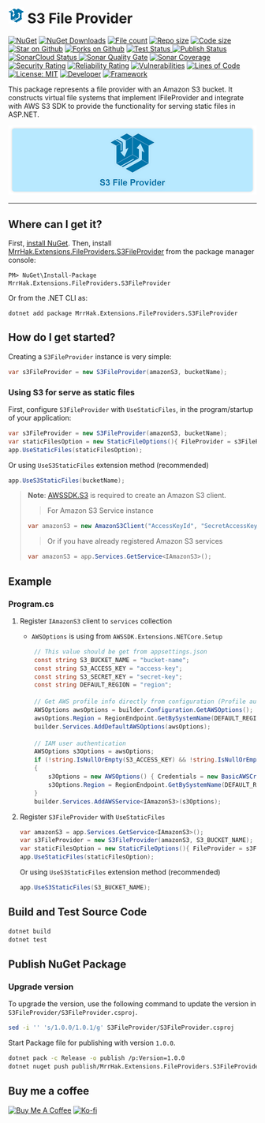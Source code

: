 ![S3 File Provider](https://raw.githubusercontent.com/mrrhak/s3_file_provider/master/icon-small.png) S3 File Provider
======================

[![NuGet](http://img.shields.io/nuget/vpre/MrrHak.Extensions.FileProviders.S3FileProvider.svg?label=NuGet&logo=nuget)](https://www.nuget.org/packages/MrrHak.Extensions.FileProviders.S3FileProvider)
[![NuGet Downloads](https://img.shields.io/nuget/dt/MrrHak.Extensions.FileProviders.S3FileProvider?style=flat&logo=docusign&label=Downloads&link=https%3A%2F%2Fwww.nuget.org%2Fstats%2Fpackages%2FMrrHak.Extensions.FileProviders.S3FileProvider)](https://www.nuget.org/stats/packages/MrrHak.Extensions.FileProviders.S3FileProvider?groupby=Version)
[![File count](https://img.shields.io/github/directory-file-count/mrrhak/s3_file_provider?type=file&style=flat&logo=onlyoffice&label=Files&link=https%3A%2F%2Fgithub.com%2Fmrrhak%2Fs3_file_provider)](https://github.com/mrrhak/s3_file_provider)
[![Repo size](https://img.shields.io/github/repo-size/mrrhak/s3_file_provider?style=flat&logo=github&label=Repo%20size&link=https%3A%2F%2Fgithub.com%2Fmrrhak%2Fs3_file_provider)](https://github.com/mrrhak/s3_file_provider)
[![Code size](https://img.shields.io/github/languages/code-size/mrrhak/s3_file_provider?logo=csharp&color=blue&label=Code%20size)](https://github.com/mrrhak/s3_file_provider)
[![Star on Github](https://img.shields.io/github/stars/mrrhak/s3_file_provider.svg?style=flat&logo=github&colorB=deeppink&label=Stars)](https://github.com/mrrhak/s3_file_provider)
[![Forks on Github](https://img.shields.io/github/forks/mrrhak/s3_file_provider?style=flat&label=Forks&logo=github)](https://github.com/mrrhak/s3_file_provider)
[![Test Status](https://github.com/mrrhak/s3_file_provider/actions/workflows/dotnet.yml/badge.svg) ](https://github.com/mrrhak/s3_file_provider/actions?query=workflow%3A)
[![Publish Status](https://github.com/mrrhak/s3_file_provider/actions/workflows/publish.yml/badge.svg) ](https://github.com/mrrhak/s3_file_provider/actions?query=workflow%3A)
[![SonarCloud Status](https://github.com/mrrhak/s3_file_provider/actions/workflows/sonarcloud.yml/badge.svg) ](https://github.com/mrrhak/s3_file_provider/actions?query=workflow%3A)
[![Sonar Quality Gate](https://img.shields.io/sonar/quality_gate/mrrhak_s3_file_provider?server=https%3A%2F%2Fsonarcloud.io&style=flat&logo=sonarcloud&label=Quality%20Gate)](https://sonarcloud.io/summary/overall?id=mrrhak_s3_file_provider)
[![Sonar Coverage](https://img.shields.io/sonar/coverage/mrrhak_s3_file_provider?server=https%3A%2F%2Fsonarcloud.io&style=flat&logo=sonarcloud&label=Coverage)](https://sonarcloud.io/summary/overall?id=mrrhak_s3_file_provider)
[![Security Rating](https://sonarcloud.io/api/project_badges/measure?project=mrrhak_s3_file_provider&metric=security_rating)](https://sonarcloud.io/summary/new_code?id=mrrhak_s3_file_provider)
[![Reliability Rating](https://sonarcloud.io/api/project_badges/measure?project=mrrhak_s3_file_provider&metric=reliability_rating)](https://sonarcloud.io/summary/new_code?id=mrrhak_s3_file_provider)
[![Vulnerabilities](https://sonarcloud.io/api/project_badges/measure?project=mrrhak_s3_file_provider&metric=vulnerabilities)](https://sonarcloud.io/summary/new_code?id=mrrhak_s3_file_provider)
[![Lines of Code](https://sonarcloud.io/api/project_badges/measure?project=mrrhak_s3_file_provider&metric=ncloc)](https://sonarcloud.io/summary/new_code?id=mrrhak_s3_file_provider)
[![License: MIT](https://img.shields.io/github/license/mrrhak/s3_file_provider?label=License&color=red&logo=Leanpub)](https://opensource.org/licenses/MIT)
[![Developer](https://img.shields.io/badge/Developed_by-Mrr_Hak-blue.svg?logo=devdotto)](https://mrrhak.com)
[![Framework](https://img.shields.io/badge/Frameworks-.Net_8.0_|_.Net_7.0_|_.Net_6.0_|_.Net_Standard_2.0_|_.Net_Framework_4.6.2-blue.svg?logo=dotnet)](https://www.nuget.org/packages/MrrHak.Extensions.FileProviders.S3FileProvider)

This package represents a file provider with an Amazon S3 bucket. It constructs virtual file systems that implement IFileProvider and integrate with AWS S3 SDK to provide the functionality for serving static files in ASP.NET.

![S3 File Provider](https://raw.githubusercontent.com/mrrhak/s3_file_provider/master/s3-file-provider-banner.png)

---

## Where can I get it?

First, [install NuGet](http://docs.nuget.org/docs/start-here/installing-nuget). Then, install [MrrHak.Extensions.FileProviders.S3FileProvider](https://www.nuget.org/packages/MrrHak.Extensions.FileProviders.S3FileProvider) from the package manager console:

```
PM> NuGet\Install-Package MrrHak.Extensions.FileProviders.S3FileProvider
```
Or from the .NET CLI as:
```
dotnet add package MrrHak.Extensions.FileProviders.S3FileProvider
```

## How do I get started?

Creating a `S3FileProvider` instance is very simple:

```csharp
var s3FileProvider = new S3FileProvider(amazonS3, bucketName);
```

### Using S3 for serve as static files

First, configure `S3FileProvider` with `UseStaticFiles`, in the program/startup of your application:

```csharp
var s3FileProvider = new S3FileProvider(amazonS3, bucketName);
var staticFilesOption = new StaticFileOptions(){ FileProvider = s3FileProvider};
app.UseStaticFiles(staticFilesOption);
```

Or using `UseS3StaticFiles` extension method (recommended)
```csharp
app.UseS3StaticFiles(bucketName);
```


> **Note**: [AWSSDK.S3](https://www.nuget.org/packages/AWSSDK.S3) is required to create an Amazon S3 client.
> >For Amazon S3 Service instance
> 
> ```csharp
> var amazonS3 = new AmazonS3Client("AccessKeyId", "SecretAccessKey", Amazon.RegionEndpoint.APSoutheast1);
> ```
>
> > Or if you have already registered Amazon S3 services
>
> ```csharp
> var amazonS3 = app.Services.GetService<IAmazonS3>();
> ```
> 


  ## Example

  ### Program.cs
  1. Register `IAmazonS3` client to `services` collection
       - `AWSOptions` is using from `AWSSDK.Extensions.NETCore.Setup`

        ```csharp
            // This value should be get from appsettings.json
            const string S3_BUCKET_NAME = "bucket-name";
            const string S3_ACCESS_KEY = "access-key";
            const string S3_SECRET_KEY = "secret-key";
            const string DEFAULT_REGION = "region";

            // Get AWS profile info directly from configuration (Profile authentication)
            AWSOptions awsOptions = builder.Configuration.GetAWSOptions();
            awsOptions.Region = RegionEndpoint.GetBySystemName(DEFAULT_REGION);
            builder.Services.AddDefaultAWSOptions(awsOptions);

            // IAM user authentication
            AWSOptions s3Options = awsOptions;
            if (!string.IsNullOrEmpty(S3_ACCESS_KEY) && !string.IsNullOrEmpty(S3_SECRET_KEY))
            {
                s3Options = new AWSOptions() { Credentials = new BasicAWSCredentials(S3_ACCESS_KEY, S3_SECRET_KEY) };
                s3Options.Region = RegionEndpoint.GetBySystemName(DEFAULT_REGION);
            }
            builder.Services.AddAWSService<IAmazonS3>(s3Options);
        ```

  2. Register `S3FileProvider` with `UseStaticFiles`
        ```csharp
        var amazonS3 = app.Services.GetService<IAmazonS3>();
        var s3FileProvider = new S3FileProvider(amazonS3, S3_BUCKET_NAME);
        var staticFilesOption = new StaticFileOptions(){ FileProvider = s3FileProvider};
        app.UseStaticFiles(staticFilesOption);
        ```

        Or using `UseS3StaticFiles` extension method (recommended)
        ```csharp
        app.UseS3StaticFiles(S3_BUCKET_NAME);
        ```

## Build and Test Source Code

```bash
dotnet build
dotnet test
```

## Publish NuGet Package

### Upgrade version

To upgrade the version, use the following command to update the version in `S3FileProvider/S3FileProvider.csproj`.

```bash
sed -i '' 's/1.0.0/1.0.1/g' S3FileProvider/S3FileProvider.csproj
```

Start Package file for publishing with version `1.0.0`.

```bash
dotnet pack -c Release -o publish /p:Version=1.0.0
dotnet nuget push publish/MrrHak.Extensions.FileProviders.S3FileProvider.*.nupkg -s https://api.nuget.org/v3/index.json -k $NUGET_API_KEY
```

## Buy me a coffee

 [![Buy Me A Coffee](https://user-images.githubusercontent.com/26390946/161375563-69c634fd-89d2-45ac-addd-931b03996b34.png)](https://www.buymeacoffee.com/mrrhak) [![Ko-fi](https://user-images.githubusercontent.com/26390946/161375565-e7d64410-bbcf-4a28-896b-7514e106478e.png)](https://ko-fi.com/mrrhak)
